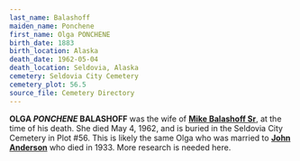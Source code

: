 ```yaml
---
last_name: Balashoff
maiden_name: Ponchene
first_name: Olga PONCHENE
birth_date: 1883
birth_location: Alaska
death_date: 1962-05-04
death_location: Seldovia, Alaska
cemetery: Seldovia City Cemetery
cemetery_plot: 56.5
source_file: Cemetery Directory
---
```

**OLGA *PONCHENE* BALASHOFF** was the wife of [**Mike Balashoff Sr**](./Balashoff_Mikkel_Sr.md), at the time of his death. She  died May 4, 1962, and is buried in the Seldovia City Cemetery in Plot #56. This is likely the same Olga who was married to [**John Anderson**](./Anderson_John.md) who died in 1933.  More research is needed here.

